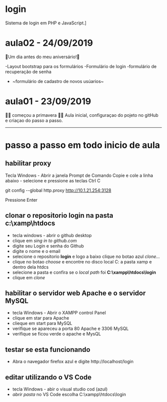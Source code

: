 # login
Sistema de login em PHP e JavaScript.]

# aula02 - 24/09/2019
🌹Um dia antes do meu aniversário!🌺

-Layout bootstrap para os formulários
-Formulário de login
-formulário de recuperação de senha
- ~formulário de cadastro de novos usúarios~ 



# aula01 - 23/09/2019   
🌹💩 começou a primavera 👹🌺
Aula inicial, configuraçao do pojeto no gitHub e criaçao do passo a passo.

---
# passo a passo em todo inicio de aula

  ## habilitar proxy
Tecla Windows - Abrir a janela Prompt de Comando
Copie e cole a linha abaixo - selecione e pressione as teclas Ctrl C

  git config --global http.proxy http://10.1.21.254:3128

Pressione Enter

## clonar o repositorio **login** na pasta c:\xamp\htdocs
-  tecla windows - abrir o github desktop
-  clique em *sing in to github.com*
-  digite seu Login e senha do Github
-  digite o nome e o email
-  selecione o repositorio **login** e logo a baixo clique no botao azul *clone...*
-  clique no botao *choose* e encontre no disco local C: a pasta xamp e dentro dela htdcs
-  selecione a pasta e confira se o *local path* foi  **C:\xampp\htdocs\login**
-  clique em *clone*

## habilitar o servidor web **Apache** e  o servidor **MySQL**
-  tecla Windows - Abrir o XAMPP control Panel
-  clique em star para Apache
-  clieque em start para MySQL
-  verifique se apareceu a porta 80 Apache e 3306 MySQL
-  verifique se ficou verde o apache e MysQL

## testar se esta funcionando
-  Abra o navegador firefox azul e digite http://localhost/login

## editar utilizando o VS Code
-  tecla Windows - abir o visual studio cod (azul)
-  *abrir pasta* no VS Code escolha C:\xampp\htdocs\login
